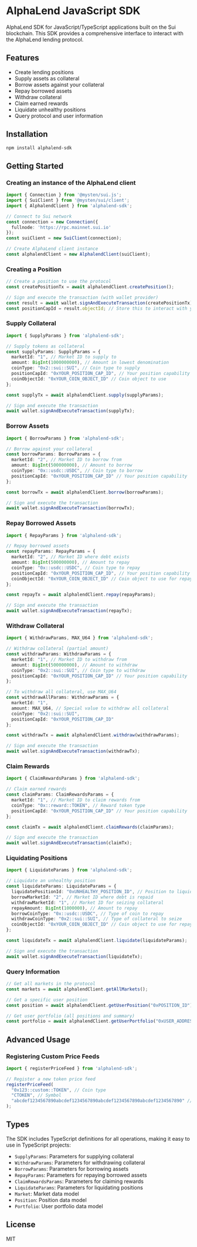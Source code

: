 # AlphaLend JavaScript SDK

AlphaLend SDK for JavaScript/TypeScript applications built on the Sui blockchain. This SDK provides a comprehensive interface to interact with the AlphaLend lending protocol.

## Features

- Create lending positions
- Supply assets as collateral
- Borrow assets against your collateral
- Repay borrowed assets
- Withdraw collateral
- Claim earned rewards
- Liquidate unhealthy positions
- Query protocol and user information

## Installation

```bash
npm install alphalend-sdk
```

## Getting Started

### Creating an instance of the AlphaLend client

```typescript
import { Connection } from '@mysten/sui.js';
import { SuiClient } from '@mysten/sui/client';
import { AlphalendClient } from 'alphalend-sdk';

// Connect to Sui network
const connection = new Connection({
  fullnode: 'https://rpc.mainnet.sui.io'
});
const suiClient = new SuiClient(connection);

// Create AlphaLend client instance
const alphalendClient = new AlphalendClient(suiClient);
```

### Creating a Position

```typescript
// Create a position to use the protocol
const createPositionTx = await alphalendClient.createPosition();

// Sign and execute the transaction (with wallet provider)
const result = await wallet.signAndExecuteTransaction(createPositionTx);
const positionCapId = result.objectId; // Store this to interact with your position
```

### Supply Collateral

```typescript
import { SupplyParams } from 'alphalend-sdk';

// Supply tokens as collateral
const supplyParams: SupplyParams = {
  marketId: "1", // Market ID to supply to
  amount: BigInt(1000000000), // Amount in lowest denomination
  coinType: "0x2::sui::SUI", // Coin type to supply
  positionCapId: "0xYOUR_POSITION_CAP_ID", // Your position capability
  coinObjectId: "0xYOUR_COIN_OBJECT_ID" // Coin object to use
};

const supplyTx = await alphalendClient.supply(supplyParams);

// Sign and execute the transaction
await wallet.signAndExecuteTransaction(supplyTx);
```

### Borrow Assets

```typescript
import { BorrowParams } from 'alphalend-sdk';

// Borrow against your collateral
const borrowParams: BorrowParams = {
  marketId: "2", // Market ID to borrow from
  amount: BigInt(500000000), // Amount to borrow
  coinType: "0x::usdc::USDC", // Coin type to borrow
  positionCapId: "0xYOUR_POSITION_CAP_ID" // Your position capability
};

const borrowTx = await alphalendClient.borrow(borrowParams);

// Sign and execute the transaction
await wallet.signAndExecuteTransaction(borrowTx);
```

### Repay Borrowed Assets

```typescript
import { RepayParams } from 'alphalend-sdk';

// Repay borrowed assets
const repayParams: RepayParams = {
  marketId: "2", // Market ID where debt exists
  amount: BigInt(500000000), // Amount to repay
  coinType: "0x::usdc::USDC", // Coin type to repay
  positionCapId: "0xYOUR_POSITION_CAP_ID", // Your position capability
  coinObjectId: "0xYOUR_COIN_OBJECT_ID" // Coin object to use for repayment
};

const repayTx = await alphalendClient.repay(repayParams);

// Sign and execute the transaction
await wallet.signAndExecuteTransaction(repayTx);
```

### Withdraw Collateral

```typescript
import { WithdrawParams, MAX_U64 } from 'alphalend-sdk';

// Withdraw collateral (partial amount)
const withdrawParams: WithdrawParams = {
  marketId: "1", // Market ID to withdraw from
  amount: BigInt(500000000), // Amount to withdraw
  coinType: "0x2::sui::SUI", // Coin type to withdraw
  positionCapId: "0xYOUR_POSITION_CAP_ID" // Your position capability
};

// To withdraw all collateral, use MAX_U64
const withdrawAllParams: WithdrawParams = {
  marketId: "1",
  amount: MAX_U64, // Special value to withdraw all collateral
  coinType: "0x2::sui::SUI",
  positionCapId: "0xYOUR_POSITION_CAP_ID"
};

const withdrawTx = await alphalendClient.withdraw(withdrawParams);

// Sign and execute the transaction
await wallet.signAndExecuteTransaction(withdrawTx);
```

### Claim Rewards

```typescript
import { ClaimRewardsParams } from 'alphalend-sdk';

// Claim earned rewards
const claimParams: ClaimRewardsParams = {
  marketId: "1", // Market ID to claim rewards from
  coinType: "0x::reward::TOKEN", // Reward token type
  positionCapId: "0xYOUR_POSITION_CAP_ID" // Your position capability
};

const claimTx = await alphalendClient.claimRewards(claimParams);

// Sign and execute the transaction
await wallet.signAndExecuteTransaction(claimTx);
```

### Liquidating Positions

```typescript
import { LiquidateParams } from 'alphalend-sdk';

// Liquidate an unhealthy position
const liquidateParams: LiquidateParams = {
  liquidatePositionId: "0xUNHEALTHY_POSITION_ID", // Position to liquidate
  borrowMarketId: "2", // Market ID where debt is repaid
  withdrawMarketId: "1", // Market ID for seizing collateral
  repayAmount: BigInt(1000000), // Amount to repay
  borrowCoinType: "0x::usdc::USDC", // Type of coin to repay
  withdrawCoinType: "0x2::sui::SUI", // Type of collateral to seize
  coinObjectId: "0xYOUR_COIN_OBJECT_ID" // Coin object to use for repayment
};

const liquidateTx = await alphalendClient.liquidate(liquidateParams);

// Sign and execute the transaction
await wallet.signAndExecuteTransaction(liquidateTx);
```

### Query Information

```typescript
// Get all markets in the protocol
const markets = await alphalendClient.getAllMarkets();

// Get a specific user position
const position = await alphalendClient.getUserPosition("0xPOSITION_ID");

// Get user portfolio (all positions and summary)
const portfolio = await alphalendClient.getUserPortfolio("0xUSER_ADDRESS");
```

## Advanced Usage

### Registering Custom Price Feeds

```typescript
import { registerPriceFeed } from 'alphalend-sdk';

// Register a new token price feed
registerPriceFeed(
  "0x123::custom::TOKEN", // Coin type
  "CTOKEN", // Symbol
  "abcdef1234567890abcdef1234567890abcdef1234567890abcdef1234567890" // Pyth price feed ID
);
```

## Types

The SDK includes TypeScript definitions for all operations, making it easy to use in TypeScript projects:

- `SupplyParams`: Parameters for supplying collateral
- `WithdrawParams`: Parameters for withdrawing collateral
- `BorrowParams`: Parameters for borrowing assets
- `RepayParams`: Parameters for repaying borrowed assets
- `ClaimRewardsParams`: Parameters for claiming rewards
- `LiquidateParams`: Parameters for liquidating positions
- `Market`: Market data model
- `Position`: Position data model
- `Portfolio`: User portfolio data model

## License

MIT
